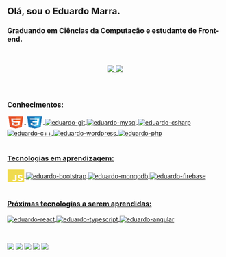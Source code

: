 ## Olá, sou o Eduardo Marra. 
### Graduando em Ciências da Computação e estudante de Front-end.
<br>
<br>

<!--
- 🔭 I’m currently working on ...
- 🌱 I’m currently learning ...
- 👯 I’m looking to collaborate on ...
- 🤔 I’m looking for help with ...
- 💬 Ask me about ...
- 📫 How to reach me: ...
- 😄 Pronouns: ...
- ⚡ Fun fact: ...
-->

<!--
  Cards retirados em https://github.com/anuraghazra/github-readme-stats
-->
<div align="center">
  <a href="https://github.com/Eduardomarra">
  <img height="180em" src="https://github-readme-stats.vercel.app/api?username=Eduardomarra&show_icons=true&theme=dracula&include_all_commits=true&count_private=true"/>
  <img height="180em" src="https://github-readme-stats.vercel.app/api/top-langs/?username=Eduardomarra&layout=compact&langs_count=7&theme=dracula"/>
</div>
<br>
<br>

 ##
  
<!--
  Icons retirados em https://devicon.dev/. Icones em formato SVG
-->
  
### Conhecimentos:
<div style="display: inline_block">
  <img align="center" alt="eduardo-HTML" height="30" width="40" src="https://raw.githubusercontent.com/devicons/devicon/master/icons/html5/html5-original.svg">
  <img align="center" alt="eduardo-CSS" height="30" width="40" src="https://raw.githubusercontent.com/devicons/devicon/master/icons/css3/css3-original.svg">
  <img align="center" alt="eduardo-git" height="30" width="40" src="https://cdn.jsdelivr.net/gh/devicons/devicon/icons/git/git-original.svg" />
  <img align="center" alt="eduardo-mysql" height="30" width="40" src="https://cdn.jsdelivr.net/gh/devicons/devicon/icons/mysql/mysql-original-wordmark.svg" />
  <img align="center" alt="eduardo-csharp" height="30" width="40" src="https://cdn.jsdelivr.net/gh/devicons/devicon/icons/csharp/csharp-original.svg" />
  <img align="center" alt="eduardo-c++" height="30" width="40" src="https://cdn.jsdelivr.net/gh/devicons/devicon/icons/cplusplus/cplusplus-original.svg" />
  <img align="center" alt="eduardo-wordpress" height="30" width="40" src="https://cdn.jsdelivr.net/gh/devicons/devicon/icons/wordpress/wordpress-plain.svg" />
  <img align="center" alt="eduardo-php" height="30" width="40" src="https://cdn.jsdelivr.net/gh/devicons/devicon/icons/php/php-original.svg" />


</div><br>
  
### Tecnologias em aprendizagem:
<div style="display: inline_block">
  <img align="center" alt="eduardo-Js" height="30" width="40" src="https://raw.githubusercontent.com/devicons/devicon/master/icons/javascript/javascript-plain.svg">
  <img align="center" alt="eduardo-bootstrap" height="30" width="40" src="https://cdn.jsdelivr.net/gh/devicons/devicon/icons/bootstrap/bootstrap-plain.svg" />
  <img align="center" alt="eduardo-mongodb" height="30" width="40" src="https://cdn.jsdelivr.net/gh/devicons/devicon/icons/mongodb/mongodb-original-wordmark.svg" />
  <img align="center" alt="eduardo-firebase" height="30" width="40" src="https://cdn.jsdelivr.net/gh/devicons/devicon/icons/firebase/firebase-plain.svg" />
</div><br>
  
### Próximas tecnologias a serem aprendidas:
<div style="display: inline_block">
  <img align="center" alt="eduardo-react" height="30" width="40" src="https://cdn.jsdelivr.net/gh/devicons/devicon/icons/react/react-original.svg" />
  <img align="center" alt="eduardo-typescript" height="30" width="40" src="https://cdn.jsdelivr.net/gh/devicons/devicon/icons/typescript/typescript-original.svg" /> 
  <img align="center" alt="eduardo-angular" height="30" width="40" src="https://cdn.jsdelivr.net/gh/devicons/devicon/icons/angularjs/angularjs-original.svg" />
</div><br>
  
  ##
  
<!--
  Icons redes sociais retirados em https://dev.to/envoy_/150-badges-for-github-pnk.
-->
<div> 
  <a href="https://www.github.com/Eduardomarra" target="_blank"><img src="https://img.shields.io/badge/GitHub-100000?style=for-the-badge&logo=github&logoColor=white" target="_blank"></a>  
  <a href="mailto:eduardomarra@gmail.com" target="_blank"><img src="https://img.shields.io/badge/Gmail-D14836?style=for-the-badge&logo=gmail&logoColor=white" ></a>
  <a href="https://www.linkedin.com/in/eduardomarra/" target="_blank"><img src="https://img.shields.io/badge/-LinkedIn-%230077B5?style=for-the-badge&logo=linkedin&logoColor=white"></a> 
  <a href="https://www.instagram.com/eduardogmarra" target="_blank"><img src="https://img.shields.io/badge/-Instagram-%23E4405F?style=for-the-badge&logo=instagram&logoColor=white"></a>
  <a href="https://api.whatsapp.com/send?phone=61993707468" target="_blank"><img src="https://img.shields.io/badge/WhatsApp-25D366?style=for-the-badge&logo=whatsapp&logoColor=white"></a>
</div>
